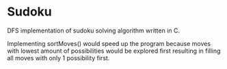 # Sudoku

DFS implementation of sudoku solving algorithm written in C.

Implementing sortMoves() would speed up the program because moves with lowest amount of possibilities would be explored first 
resulting in filling all moves with only 1 possibility first.
